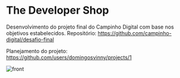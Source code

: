 # The Developer Shop
Desenvolvimento do projeto final do Campinho Digital com base nos objetivos estabelecidos.
Repositório: https://github.com/campinho-digital/desafio-final 

Planejamento do projeto: 
https://github.com/users/domingosvinny/projects/1

![front](https://github.com/domingosvinny/mercado-livre-ofertas/assets/160977762/df011829-0d05-4099-99c6-4bb017a69b66)

